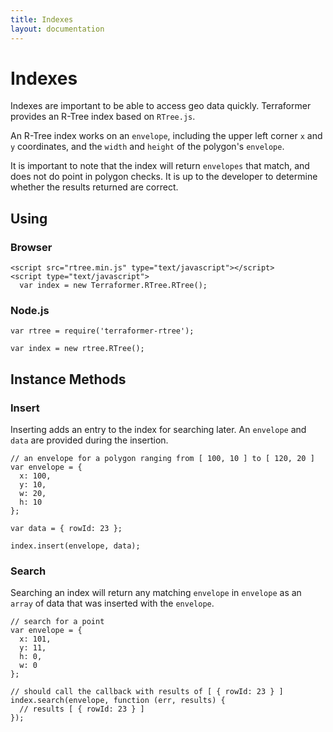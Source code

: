 ```yaml
---
title: Indexes
layout: documentation
---
```


# Indexes

Indexes are important to be able to access geo data quickly.  Terraformer provides an R-Tree index based on `RTree.js`.

An R-Tree index works on an `envelope`, including the upper left corner `x` and `y` coordinates, and the `width` and `height` of the polygon's `envelope`.

It is important to note that the index will return `envelopes` that match, and does not do point in polygon checks.  It is up to the developer to determine whether the results returned are correct.

## Using

### Browser

    <script src="rtree.min.js" type="text/javascript"></script>
    <script type="text/javascript">
      var index = new Terraformer.RTree.RTree();

### Node.js

    var rtree = require('terraformer-rtree');

    var index = new rtree.RTree();

## Instance Methods

### Insert

Inserting adds an entry to the index for searching later.  An `envelope` and `data` are provided during the insertion.

    // an envelope for a polygon ranging from [ 100, 10 ] to [ 120, 20 ]
    var envelope = {
      x: 100,
      y: 10,
      w: 20,
      h: 10
    };

    var data = { rowId: 23 };

    index.insert(envelope, data);

### Search

Searching an index will return any matching `envelope` in `envelope` as an `array` of data that was inserted with the `envelope`.

    // search for a point
    var envelope = {
      x: 101,
      y: 11,
      h: 0,
      w: 0
    };

    // should call the callback with results of [ { rowId: 23 } ]
    index.search(envelope, function (err, results) {
      // results [ { rowId: 23 } ]
    });

